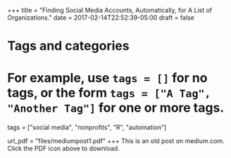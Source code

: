 +++
title = "Finding Social Media Accounts, Automatically, for A List of Organizations."
date = 2017-02-14T22:52:39-05:00
draft = false

# Tags and categories
# For example, use `tags = []` for no tags, or the form `tags = ["A Tag", "Another Tag"]` for one or more tags.
tags = ["social media", "nonprofits", "R", "automation"]

url_pdf = "files/mediumpost1.pdf"
+++
This is an old post on medium.com. Click the PDF icon above to download.